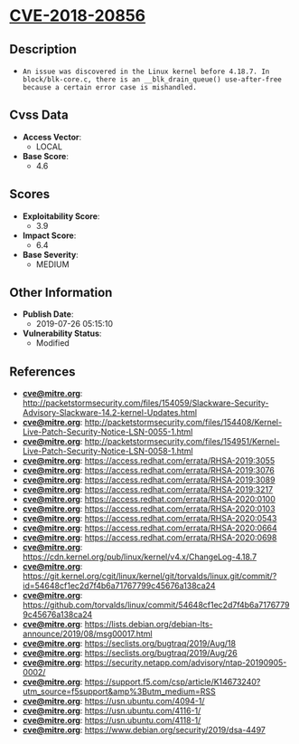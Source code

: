
# [CVE-2018-20856](https://cve.mitre.org/cgi-bin/cvename.cgi?name=CVE-2018-20856)

## Description

- `An issue was discovered in the Linux kernel before 4.18.7. In block/blk-core.c, there is an __blk_drain_queue() use-after-free because a certain error case is mishandled.`

## Cvss Data

- **Access Vector**:
  - LOCAL
- **Base Score**:
  - 4.6

## Scores

- **Exploitability Score**:
  - 3.9
- **Impact Score**:
  - 6.4
- **Base Severity**:
  - MEDIUM

## Other Information

- **Publish Date**:
  - 2019-07-26 05:15:10
- **Vulnerability Status**:
  - Modified

## References

- **cve@mitre.org**: http://packetstormsecurity.com/files/154059/Slackware-Security-Advisory-Slackware-14.2-kernel-Updates.html
- **cve@mitre.org**: http://packetstormsecurity.com/files/154408/Kernel-Live-Patch-Security-Notice-LSN-0055-1.html
- **cve@mitre.org**: http://packetstormsecurity.com/files/154951/Kernel-Live-Patch-Security-Notice-LSN-0058-1.html
- **cve@mitre.org**: https://access.redhat.com/errata/RHSA-2019:3055
- **cve@mitre.org**: https://access.redhat.com/errata/RHSA-2019:3076
- **cve@mitre.org**: https://access.redhat.com/errata/RHSA-2019:3089
- **cve@mitre.org**: https://access.redhat.com/errata/RHSA-2019:3217
- **cve@mitre.org**: https://access.redhat.com/errata/RHSA-2020:0100
- **cve@mitre.org**: https://access.redhat.com/errata/RHSA-2020:0103
- **cve@mitre.org**: https://access.redhat.com/errata/RHSA-2020:0543
- **cve@mitre.org**: https://access.redhat.com/errata/RHSA-2020:0664
- **cve@mitre.org**: https://access.redhat.com/errata/RHSA-2020:0698
- **cve@mitre.org**: https://cdn.kernel.org/pub/linux/kernel/v4.x/ChangeLog-4.18.7
- **cve@mitre.org**: https://git.kernel.org/cgit/linux/kernel/git/torvalds/linux.git/commit/?id=54648cf1ec2d7f4b6a71767799c45676a138ca24
- **cve@mitre.org**: https://github.com/torvalds/linux/commit/54648cf1ec2d7f4b6a71767799c45676a138ca24
- **cve@mitre.org**: https://lists.debian.org/debian-lts-announce/2019/08/msg00017.html
- **cve@mitre.org**: https://seclists.org/bugtraq/2019/Aug/18
- **cve@mitre.org**: https://seclists.org/bugtraq/2019/Aug/26
- **cve@mitre.org**: https://security.netapp.com/advisory/ntap-20190905-0002/
- **cve@mitre.org**: https://support.f5.com/csp/article/K14673240?utm_source=f5support&amp%3Butm_medium=RSS
- **cve@mitre.org**: https://usn.ubuntu.com/4094-1/
- **cve@mitre.org**: https://usn.ubuntu.com/4116-1/
- **cve@mitre.org**: https://usn.ubuntu.com/4118-1/
- **cve@mitre.org**: https://www.debian.org/security/2019/dsa-4497
